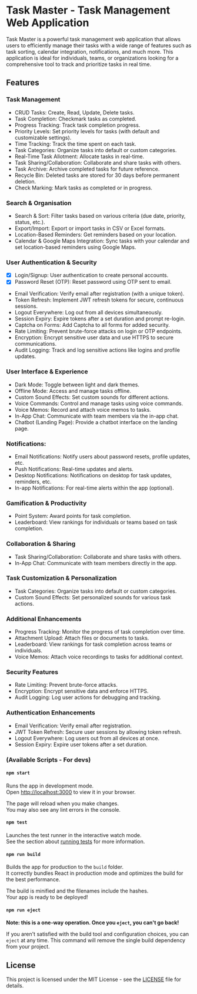 # Task Master - Task Management Web Application

Task Master is a powerful task management web application that allows users to efficiently manage their tasks with a wide range of features such as task sorting, calendar integration, notifications, and much more. This application is ideal for individuals, teams, or organizations looking for a comprehensive tool to track and prioritize tasks in real time.

## Features

### Task Management

- CRUD Tasks: Create, Read, Update, Delete tasks.
- Task Completion: Checkmark tasks as completed.
- Progress Tracking: Track task completion progress.
- Priority Levels: Set priority levels for tasks (with default and customizable settings).
- Time Tracking: Track the time spent on each task.
- Task Categories: Organize tasks into default or custom categories.
- Real-Time Task Allotment: Allocate tasks in real-time.
- Task Sharing/Collaboration: Collaborate and share tasks with others.
- Task Archive: Archive completed tasks for future reference.
- Recycle Bin: Deleted tasks are stored for 30 days before permanent deletion.
- Check Marking: Mark tasks as completed or in progress.

### Search & Organisation

- Search & Sort: Filter tasks based on various criteria (due date, priority, status, etc.).
- Export/Import: Export or import tasks in CSV or Excel formats.
- Location-Based Reminders: Get reminders based on your location.
- Calendar & Google Maps Integration: Sync tasks with your calendar and set location-based reminders using Google Maps.

### User Authentication & Security

- [x] Login/Signup: User authentication to create personal accounts.
- [x] Password Reset (OTP): Reset password using OTP sent to email.
- Email Verification: Verify email after registration (with a unique token).
- Token Refresh: Implement JWT refresh tokens for secure, continuous sessions.
- Logout Everywhere: Log out from all devices simultaneously.
- Session Expiry: Expire tokens after a set duration and prompt re-login.
- Captcha on Forms: Add Captcha to all forms for added security.
- Rate Limiting: Prevent brute-force attacks on login or OTP endpoints.
- Encryption: Encrypt sensitive user data and use HTTPS to secure communications.
- Audit Logging: Track and log sensitive actions like logins and profile updates.

### User Interface & Experience

- Dark Mode: Toggle between light and dark themes.
- Offline Mode: Access and manage tasks offline.
- Custom Sound Effects: Set custom sounds for different actions.
- Voice Commands: Control and manage tasks using voice commands.
- Voice Memos: Record and attach voice memos to tasks.
- In-App Chat: Communicate with team members via the in-app chat.
- Chatbot (Landing Page): Provide a chatbot interface on the landing page.

### Notifications:

- Email Notifications: Notify users about password resets, profile updates, etc.
- Push Notifications: Real-time updates and alerts.
- Desktop Notifications: Notifications on desktop for task updates, reminders, etc.
- In-app Notifications: For real-time alerts within the app (optional).

### Gamification & Productivity

- Point System: Award points for task completion.
- Leaderboard: View rankings for individuals or teams based on task completion.

### Collaboration & Sharing

- Task Sharing/Collaboration: Collaborate and share tasks with others.
- In-App Chat: Communicate with team members directly in the app.

### Task Customization & Personalization

- Task Categories: Organize tasks into default or custom categories.
- Custom Sound Effects: Set personalized sounds for various task actions.

### Additional Enhancements

- Progress Tracking: Monitor the progress of task completion over time.
- Attachment Upload: Attach files or documents to tasks.
- Leaderboard: View rankings for task completion across teams or individuals.
- Voice Memos: Attach voice recordings to tasks for additional context.

### Security Features

- Rate Limiting: Prevent brute-force attacks.
- Encryption: Encrypt sensitive data and enforce HTTPS.
- Audit Logging: Log user actions for debugging and tracking.

### Authentication Enhancements

- Email Verification: Verify email after registration.
- JWT Token Refresh: Secure user sessions by allowing token refresh.
- Logout Everywhere: Log users out from all devices at once.
- Session Expiry: Expire user tokens after a set duration.

### (Available Scripts - For devs)

#### `npm start`

Runs the app in development mode.\
Open [http://localhost:3000](http://localhost:3000) to view it in your browser.

The page will reload when you make changes.\
You may also see any lint errors in the console.

#### `npm test`

Launches the test runner in the interactive watch mode.\
See the section about [running tests](https://facebook.github.io/create-react-app/docs/running-tests) for more information.

#### `npm run build`

Builds the app for production to the `build` folder.\
It correctly bundles React in production mode and optimizes the build for the best performance.

The build is minified and the filenames include the hashes.\
Your app is ready to be deployed!

#### `npm run eject`

**Note: this is a one-way operation. Once you `eject`, you can't go back!**

If you aren't satisfied with the build tool and configuration choices, you can `eject` at any time. This command will remove the single build dependency from your project.

<!-- ## Deployment
For more information on deploying the app, refer to [Create React App Deployment](https://facebook.github.io/create-react-app/docs/deployment). -->

## License

This project is licensed under the MIT License - see the [LICENSE](LICENSE) file for details.

